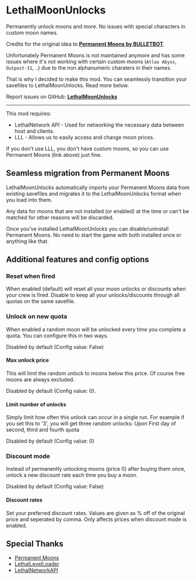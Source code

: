 # LethalMoonUnlocks

Permanently unlock moons and more. No issues with special characters in custom moon names.

Credits for the original idea to [**Permanent Moons by BULLETBOT**](https://thunderstore.io/c/lethal-company/p/BULLETBOT/Permanent_Moons/).

Unfortunately Permanent Moons is not maintained anymore and has some issues where it's not working with certain custom moons (`Atlas Abyss`, `Outpost-31`, ..) due to the non alphanumeric charaters in their names.

That is why I decided to make this mod. You can seamlessly transition your savefiles to LethalMoonUnlocks. Read more below.

Report issues on GitHub: [**LethalMoonUnlocks**](https://github.com/YoBii/LethalMoonUnlocks)

---
This mod requires:
- LethalNetwork API - Used for networking the necessary data between host and clients.
- LLL - Allows us to easily access and change moon prices.

If you don't use LLL, you don't have custom moons, so you can use Permanent Moons (link above) just fine.

## Seamless migration from Permanent Moons
LethalMoonUnlocks automatically imports your Permanent Moons data from existing savefiles and migrates it to the LethalMoonUnlocks format when you load into them.

Any data for moons that are not installed (or enabled) at the time or can't be matched for other reasons will be discarded.

Once you've installed LethalMoonUnlocks you can disable/uninstall Permanent Moons. No need to start the game with both installed once or anything like that.

## Additional features and config options

### Reset when fired

When enabled (default) will reset all your moon unlocks or discounts when your crew is fired. Disable to keep all your unlocks/discounts through all quotas on the same savefile.

### Unlock on new quota
When enabled a random moon will be unlocked every time you complete a quota.
You can configure this in two ways. 

Disabled by default (Config value: False)

#### Max unlock price
This will limit the random unlock to moons below this price. Of course free moons are always excluded.

Disabled by default (Config value: 0).

#### Limit number of unlocks
Simply limit how often this unlock can occur in a single run.
For example if you set this to '3', you will get three random unlocks: Upon First day of second, third and fourth quota

Disabled by default (Config value: 0)

### Discount mode
Instead of permanently unlocking moons (price 0) after buying them once, unlock a new discount rate each time you buy a moon.

Disabled by default (Config value: False)

#### Discount rates
Set your preferred discount rates. Values are given as % off of the original price and seperated by comma.
Only affects prices when discount mode is enabled.

## Special Thanks

* [Permanent Moons](https://thunderstore.io/c/lethal-company/p/BULLETBOT/Permanent_Moons/)
* [LethalLevelLoader](https://thunderstore.io/c/lethal-company/p/IAmBatby/LethalLevelLoader/)
* [LethalNetworkAPI](https://thunderstore.io/c/lethal-company/p/xilophor/LethalNetworkAPI/)